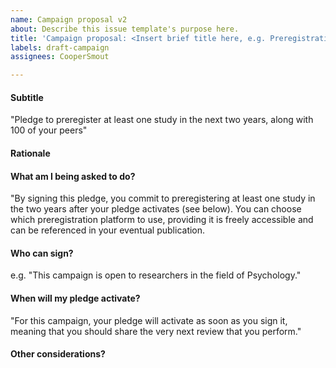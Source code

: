 ```yaml
---
name: Campaign proposal v2
about: Describe this issue template's purpose here.
title: 'Campaign proposal: <Insert brief title here, e.g. Preregistration Pledge>'
labels: draft-campaign
assignees: CooperSmout

---
```


<!--- Thanks for proposing a new campaign on Project FOK! Please fill in the following sections as best you can, replacing the text between inverted commas with your own text. Note that any text (including this paragraph) that is placed between arrows will not show up in the final post. Think of this as the first draft of your campaign page, which will eventually go on the website (https://freeourknowledge.org/). If you're unsure about any of the sections, take a look at the live FOK campaigns for inspiration (e.g., https://freeourknowledge.org/2020-12-03-preregistration-pledge/) but also feel free to leave some parts incomplete, because you can add details later once you've had some feedback from the community. When you're finished, click 'Submit new issue'... and then invite people who might be interested to add their comments :) --->

#### Subtitle
<!--- Describe in once sentence what action researchers are being asked to do (focus on the desired behaviour here, rather than what you're asking them to NOT do). If pledges will only activate once some critical mass of signatures is reached (see below), you should also indicate this here, e.g., --->
"Pledge to preregister at least one study in the next two years, along with 100 of your peers"

#### Rationale
<!--- Describe the problem, proposed solution, and how this campaign can help. Try to keep it as short and clear as possible, so we don't lose readers to long/confusing text. For example, see the introductory paragraph here: https://freeourknowledge.org/2021-07-01-registered-reports-now_ecol-evol-biol/ --->

#### What am I being asked to do?
<!--- Describe in more detail the action that you're asking people to take, along with any extra information that will be necessary for them to understand. Ideally this action should be public in some way, so we can monitor compliance after pledges activate, e.g., --->
"By signing this pledge, you commit to preregistering at least one study in the two years after your pledge activates (see below). You can choose which preregistration platform to use, providing it is freely accessible and can be referenced in your eventual publication.

#### Who can sign?
<!--- Describe any limitations on who can sign the pledge. Most of our campaigns are open to researchers in all fields, but you may want to target a particular subpopoulation (e.g. only researchers in a single field), e.g., --->
e.g. "This campaign is open to researchers in the field of Psychology."

#### When will my pledge activate?
<!--- How you answer this section will indicate what type of campaign you're planning to develop, and when the pledges will activate. There are two types of campaigns/pledges:
(1) 'Conditional pledges' require people to take action when some pre-determined threshold of signatures is met ("When X researchers have signed this pledge, we will all take Y action together"). These campaigns aim to solve large-scale/complicated collective action problems by organising a critical mass of support prior to action being taken. For an example of this type of campaign (and how to fill in this section), see https://freeourknowledge.org/2020-12-03-preregistration-pledge/
(2) 'Immediate pledges' require people to take action as soon as they sign the pledge. These campaigns are more suited to small-scale problems or those that pose less risk to individuals who sign the pledge. e.g., --->
"For this campaign, your pledge will activate as soon as you sign it, meaning that you should share the very next review that you perform."

#### Other considerations?
<!--- Use this section to raise any other questions or concerns that you're not sure about and would like feedback on. Note that this post can be edited later, so we can remove this section once the details have been worked out. --->
